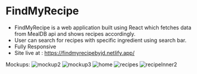# FindMyRecipe 
- FindMyRecipe is a web application built using React which fetches data from MealDB api and shows recipes accordingly.
- User can search for recipes with specific ingredient using search bar.
- Fully Responsive
- Site live at :  https://findmyrecipebyjd.netlify.app/

Mockups:
![mockup2](https://user-images.githubusercontent.com/67850763/208105815-81979352-f37b-4b07-a4af-6fe3de36c7c6.jpg)
![mockup3](https://user-images.githubusercontent.com/67850763/208105819-8a87b1a4-7dc2-4ae7-84f9-ed70336dfba9.jpg)
![home](https://user-images.githubusercontent.com/67850763/208105843-6fc3bbab-76f1-4c53-a53a-9d3fd8656734.png)
![recipes](https://user-images.githubusercontent.com/67850763/208105848-7fe6575e-bc73-49e4-ab8b-45ea133432ff.png)
![recipeInner2](https://user-images.githubusercontent.com/67850763/208105869-306b79ca-dff6-4231-a119-ef767e396b92.png)
